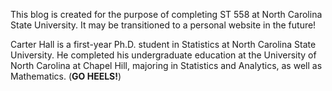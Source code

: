 This blog is created for the purpose of completing ST 558 at North Carolina State University. It may be transitioned to a personal website in the future!

Carter Hall is a first-year Ph.D. student in Statistics at North Carolina State University. He completed his undergraduate education at the University of North Carolina at Chapel Hill, majoring in Statistics and Analytics, as well as Mathematics. (**GO HEELS!**)